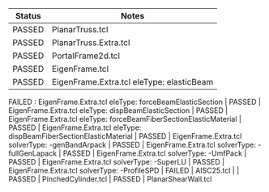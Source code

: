 | Status | Notes |
|--------|------------------------------|
| PASSED |  PlanarTruss.tcl
| PASSED |  PlanarTruss.Extra.tcl
| PASSED |  PortalFrame2d.tcl
| PASSED |  EigenFrame.tcl
| PASSED |  EigenFrame.Extra.tcl eleType: elasticBeam
FAILED : EigenFrame.Extra.tcl eleType: forceBeamElasticSection
| PASSED |  EigenFrame.Extra.tcl eleType: dispBeamElasticSection
| PASSED |  EigenFrame.Extra.tcl eleType: forceBeamFiberSectionElasticMaterial
| PASSED |  EigenFrame.Extra.tcl eleType: dispBeamFiberSectionElasticMaterial
| PASSED |  EigenFrame.Extra.tcl solverType: -genBandArpack
| PASSED |  EigenFrame.Extra.tcl solverType: -fullGenLapack
| PASSED |  EigenFrame.Extra.tcl solverType: -UmfPack
| PASSED |  EigenFrame.Extra.tcl solverType: -SuperLU
| PASSED |  EigenFrame.Extra.tcl solverType: -ProfileSPD
| FAILED |  AISC25.tcl |
| PASSED |  PinchedCylinder.tcl
| PASSED |  PlanarShearWall.tcl

